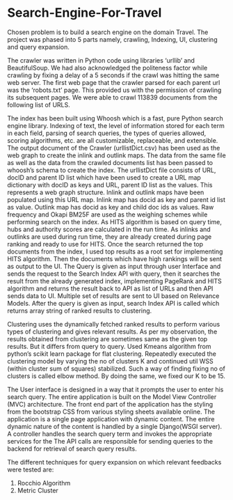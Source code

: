 # Search-Engine-For-Travel

Chosen problem is to build a search engine on the domain Travel. The project was phased into 5 parts namely, crawling, Indexing, UI, clustering and query expansion.

The crawler was written in Python code using libraries ‘urllib’ and BeautifulSoup. We had also acknowledged the politeness factor while crawling by fixing a delay of a 5 seconds if the crawl was hitting the same web server. The first web page that the crawler parsed for each parent url was the ‘robots.txt’ page. This provided us with the permission of crawling its subsequent pages. We were able to crawl 113839 documents from the following list of URLS.

The index has been built using Whoosh which is a fast, pure Python search engine library. Indexing of text, the level of information stored for each term in each field, parsing of search queries, the types of queries allowed, scoring algorithms, etc. are all customizable, replaceable, and extensible. The output document of the Crawler (urllistDict.csv) has been used as the web graph to create the inlink and outlink maps. The data from the same file as well as the data from the crawled documents list has been passed to whoosh’s schema to create the index. The urllistDict file consists of URL, docID and parent ID list which have been used to create a URL map dictionary with docID as keys and URL, parent ID list as the values. This represents a web graph structure. Inlink and outlink maps have been populated using this URL map. Inlink map has docid as key and parent id list as value. Outlink map has docid as key and child doc ids as values. Raw frequency and Okapi BM25F are used as the weighing schemes while performing search on the index. As HITS algorithm is based on query time, hubs and authority scores are calculated in the run time. As inlinks and outlinks are used during run time, they are already created during page ranking and ready to use for HITS. Once the search returned the top documents from the index, I used top results as a root set for implementing HITS algorithm. Then the documents which have high rankings will be sent as output to the UI. The Query is given as input through user Interface and sends the request to the Search Index API with query, then it searches the result from the already generated index, implementing PageRank and HITS algorithm and returns the result back to API as list of URLs and then API sends data to UI. Multiple set of results are sent to UI based on Relevance Models. After the query is given as input, search Index API is called which returns array string of ranked results to clustering. 

Clustering uses the dynamically fetched ranked results to perform various types of clustering and gives relevant results. As per my observation, the results obtained from clustering are sometimes same as the given top results. But it differs from query to query. Used Kmeans algorithm from python’s scikit learn package for flat clustering. Repeatedly executed the clustering model by varying the no of clusters K and continued util WSS (within cluster sum of squares) stabilized. Such a way of finding fixing no of clusters is called elbow method. By doing the same, we fixed our K to be 15.

The User interface is designed in a way that it prompts the user to enter his search query. The entire application is built on the Model View Controller (MVC) architecture. The front end part of the application has the styling from the bootstrap CSS from various styling sheets available online. The application is a single page application with dynamic content. The entire dynamic nature of the content is handled by a single Django(WSGI server). A controller handles the search query term and invokes the appropriate services for the The API calls are responsible for sending queries to the backend for retrieval of search query results.

The different techniques for query expansion on which relevant feedbacks were
tested are:
1. Rocchio Algorithm
2. Metric Cluster
